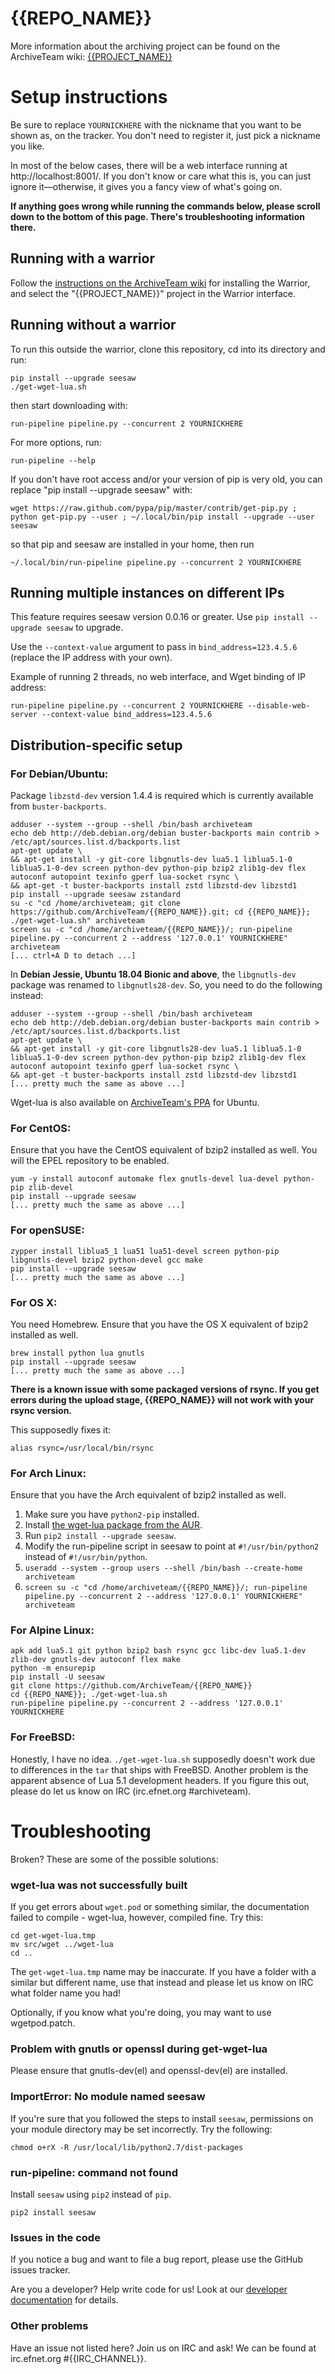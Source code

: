 {{REPO_NAME}}
=============

More information about the archiving project can be found on the ArchiveTeam wiki: [{{PROJECT_NAME}}](http://archiveteam.org/index.php?title={{PROJECT_NAME}})

Setup instructions
=========================

Be sure to replace `YOURNICKHERE` with the nickname that you want to be shown as, on the tracker. You don't need to register it, just pick a nickname you like.

In most of the below cases, there will be a web interface running at http://localhost:8001/. If you don't know or care what this is, you can just ignore it—otherwise, it gives you a fancy view of what's going on.

**If anything goes wrong while running the commands below, please scroll down to the bottom of this page. There's troubleshooting information there.**

Running with a warrior
-------------------------

Follow the [instructions on the ArchiveTeam wiki](http://archiveteam.org/index.php?title=Warrior) for installing the Warrior, and select the "{{PROJECT_NAME}}" project in the Warrior interface.

Running without a warrior
-------------------------
To run this outside the warrior, clone this repository, cd into its directory and run:

    pip install --upgrade seesaw
    ./get-wget-lua.sh

then start downloading with:

    run-pipeline pipeline.py --concurrent 2 YOURNICKHERE

For more options, run:

    run-pipeline --help

If you don't have root access and/or your version of pip is very old, you can replace "pip install --upgrade seesaw" with:

    wget https://raw.github.com/pypa/pip/master/contrib/get-pip.py ; python get-pip.py --user ; ~/.local/bin/pip install --upgrade --user seesaw

so that pip and seesaw are installed in your home, then run

    ~/.local/bin/run-pipeline pipeline.py --concurrent 2 YOURNICKHERE

Running multiple instances on different IPs
-------------------------------------------

This feature requires seesaw version 0.0.16 or greater. Use `pip install --upgrade seesaw` to upgrade.

Use the `--context-value` argument to pass in `bind_address=123.4.5.6` (replace the IP address with your own).

Example of running 2 threads, no web interface, and Wget binding of IP address:

    run-pipeline pipeline.py --concurrent 2 YOURNICKHERE --disable-web-server --context-value bind_address=123.4.5.6

Distribution-specific setup
-------------------------
### For Debian/Ubuntu:

Package `libzstd-dev` version 1.4.4 is required which is currently available from `buster-backports`.

    adduser --system --group --shell /bin/bash archiveteam
    echo deb http://deb.debian.org/debian buster-backports main contrib > /etc/apt/sources.list.d/backports.list
    apt-get update \
    && apt-get install -y git-core libgnutls-dev lua5.1 liblua5.1-0 liblua5.1-0-dev screen python-dev python-pip bzip2 zlib1g-dev flex autoconf autopoint texinfo gperf lua-socket rsync \
    && apt-get -t buster-backports install zstd libzstd-dev libzstd1
    pip install --upgrade seesaw zstandard
    su -c "cd /home/archiveteam; git clone https://github.com/ArchiveTeam/{{REPO_NAME}}.git; cd {{REPO_NAME}}; ./get-wget-lua.sh" archiveteam
    screen su -c "cd /home/archiveteam/{{REPO_NAME}}/; run-pipeline pipeline.py --concurrent 2 --address '127.0.0.1' YOURNICKHERE" archiveteam
    [... ctrl+A D to detach ...]

In __Debian Jessie, Ubuntu 18.04 Bionic and above__, the `libgnutls-dev` package was renamed to `libgnutls28-dev`. So, you need to do the following instead:

    adduser --system --group --shell /bin/bash archiveteam
    echo deb http://deb.debian.org/debian buster-backports main contrib > /etc/apt/sources.list.d/backports.list
    apt-get update \
    && apt-get install -y git-core libgnutls28-dev lua5.1 liblua5.1-0 liblua5.1-0-dev screen python-dev python-pip bzip2 zlib1g-dev flex autoconf autopoint texinfo gperf lua-socket rsync \
    && apt-get -t buster-backports install zstd libzstd-dev libzstd1
    [... pretty much the same as above ...]

Wget-lua is also available on [ArchiveTeam's PPA](https://launchpad.net/~archiveteam/+archive/wget-lua) for Ubuntu.

### For CentOS:

Ensure that you have the CentOS equivalent of bzip2 installed as well. You will the EPEL repository to be enabled.

    yum -y install autoconf automake flex gnutls-devel lua-devel python-pip zlib-devel
    pip install --upgrade seesaw
    [... pretty much the same as above ...]

### For openSUSE:

    zypper install liblua5_1 lua51 lua51-devel screen python-pip libgnutls-devel bzip2 python-devel gcc make
    pip install --upgrade seesaw
    [... pretty much the same as above ...]

### For OS X:

You need Homebrew. Ensure that you have the OS X equivalent of bzip2 installed as well.

    brew install python lua gnutls
    pip install --upgrade seesaw
    [... pretty much the same as above ...]

**There is a known issue with some packaged versions of rsync. If you get errors during the upload stage, {{REPO_NAME}} will not work with your rsync version.**

This supposedly fixes it:

    alias rsync=/usr/local/bin/rsync

### For Arch Linux:

Ensure that you have the Arch equivalent of bzip2 installed as well.

1. Make sure you have `python2-pip` installed.
2. Install [the wget-lua package from the AUR](https://aur.archlinux.org/packages/wget-lua/). 
3. Run `pip2 install --upgrade seesaw`.
4. Modify the run-pipeline script in seesaw to point at `#!/usr/bin/python2` instead of `#!/usr/bin/python`.
5. `useradd --system --group users --shell /bin/bash --create-home archiveteam`
6. `screen su -c "cd /home/archiveteam/{{REPO_NAME}}/; run-pipeline pipeline.py --concurrent 2 --address '127.0.0.1' YOURNICKHERE" archiveteam`

### For Alpine Linux:

    apk add lua5.1 git python bzip2 bash rsync gcc libc-dev lua5.1-dev zlib-dev gnutls-dev autoconf flex make
    python -m ensurepip
    pip install -U seesaw
    git clone https://github.com/ArchiveTeam/{{REPO_NAME}}
    cd {{REPO_NAME}}; ./get-wget-lua.sh
    run-pipeline pipeline.py --concurrent 2 --address '127.0.0.1' YOURNICKHERE

### For FreeBSD:

Honestly, I have no idea. `./get-wget-lua.sh` supposedly doesn't work due to differences in the `tar` that ships with FreeBSD. Another problem is the apparent absence of Lua 5.1 development headers. If you figure this out, please do let us know on IRC (irc.efnet.org #archiveteam).

Troubleshooting
=========================

Broken? These are some of the possible solutions:

### wget-lua was not successfully built

If you get errors about `wget.pod` or something similar, the documentation failed to compile - wget-lua, however, compiled fine. Try this:

    cd get-wget-lua.tmp
    mv src/wget ../wget-lua
    cd ..

The `get-wget-lua.tmp` name may be inaccurate. If you have a folder with a similar but different name, use that instead and please let us know on IRC what folder name you had!

Optionally, if you know what you're doing, you may want to use wgetpod.patch.

### Problem with gnutls or openssl during get-wget-lua

Please ensure that gnutls-dev(el) and openssl-dev(el) are installed.

### ImportError: No module named seesaw

If you're sure that you followed the steps to install `seesaw`, permissions on your module directory may be set incorrectly. Try the following:

    chmod o+rX -R /usr/local/lib/python2.7/dist-packages

### run-pipeline: command not found

Install `seesaw` using `pip2` instead of `pip`.

    pip2 install seesaw

### Issues in the code

If you notice a bug and want to file a bug report, please use the GitHub issues tracker.

Are you a developer? Help write code for us! Look at our [developer documentation](http://archiveteam.org/index.php?title=Dev) for details.

### Other problems

Have an issue not listed here? Join us on IRC and ask! We can be found at irc.efnet.org #{{IRC_CHANNEL}}.
